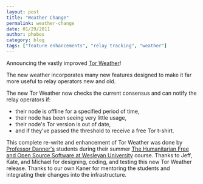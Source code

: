 ```yaml
---
layout: post
title: "Weather Change"
permalink: weather-change
date: 01/29/2011
author: phobos
category: blog
tags: ["feature enhancements", "relay tracking", "weather"]
---
```


Announcing the vastly improved [Tor Weather](https://weather.torproject.org/)!

The new weather incorporates many new features designed to make it far more useful to relay operators new and old.

The new Tor Weather now checks the current consensus and can notify the relay operators if:

- their node is offline for a specified period of time,
- their node has been seeing very little usage,
- their node's Tor version is out of date,
- and if they've passed the threshold to receive a free Tor t-shirt.

This complete re-write and enhancement of Tor Weather was done by [Professor Danner's](http://ndanner.web.wesleyan.edu/) students during their summer [The Humanitarian Free and Open Source Software at Wesleyan University](http://hfoss.wesleyan.edu/) course. Thanks to Jeff, Kate, and Michael for designing, coding, and testing this new Tor Weather release. Thanks to our own Kaner for mentoring the students and integrating their changes into the infrastructure.

